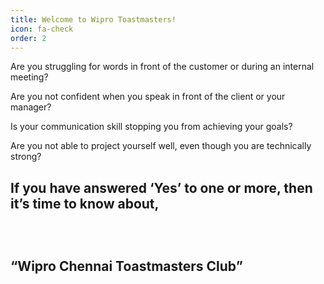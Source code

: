 ```yaml
---
title: Welcome to Wipro Toastmasters!
icon: fa-check
order: 2
---
```



<p>Are you struggling for words in front of the customer or during an internal meeting?</p>
<p>Are you not confident when you speak in front of the client or your manager?</p>
<p>Is your communication skill stopping you from achieving your goals?</p>
<p>Are you not able to project yourself well, even though you are technically strong?</p>
<h2 class="alt">If you have answered ‘Yes’ to one or more, then it’s time to know about,</h2>

<h2 class="alt"> <p>“Wipro Chennai Toastmasters Club”</p></h2>